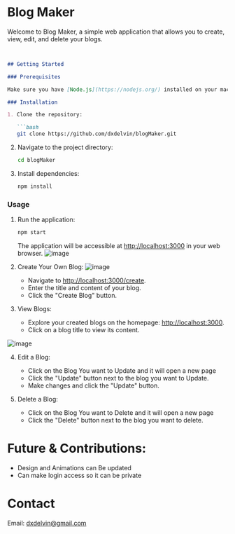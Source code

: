 # Blog Maker

Welcome to Blog Maker, a simple web application that allows you to create, view, edit, and delete your blogs.
```markdown


## Getting Started

### Prerequisites

Make sure you have [Node.js](https://nodejs.org/) installed on your machine.

### Installation

1. Clone the repository:

   ```bash
   git clone https://github.com/dxdelvin/blogMaker.git
   ```

2. Navigate to the project directory:

   ```bash
   cd blogMaker
   ```

3. Install dependencies:

   ```bash
   npm install
   ```

### Usage

1. Run the application:

   ```bash
   npm start
   ```

   The application will be accessible at [http://localhost:3000](http://localhost:3000) in your web browser.
![image](https://github.com/dxdelvin/blogMaker/assets/61946291/8e07cf53-4464-4b9a-88b4-9da1440786a8)

2. Create Your Own Blog:
![image](https://github.com/dxdelvin/blogMaker/assets/61946291/82c786e1-5ca1-412e-977b-b3b593a6c39f)

   - Navigate to [http://localhost:3000/create](http://localhost:3000/create).
   - Enter the title and content of your blog.
   - Click the "Create Blog" button.

3. View Blogs:

   - Explore your created blogs on the homepage: [http://localhost:3000](http://localhost:3000).
   - Click on a blog title to view its content.


![image](https://github.com/dxdelvin/blogMaker/assets/61946291/061a971a-a368-4c49-b7ec-29738f988bf1)

4. Edit a Blog:

   - Click on the Blog You want to Update and it will open a new page
   - Click the "Update" button next to the blog you want to Update.
   - Make changes and click the "Update" button.

5. Delete a Blog:

   - Click on the Blog You want to Delete and it will open a new page
   - Click the "Delete" button next to the blog you want to delete.


# Future & Contributions:
- Design and Animations can Be updated
- Can make login access so it can be private

# Contact
Email: dxdelvin@gmail.com
